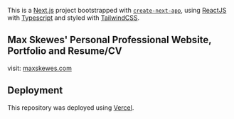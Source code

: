 This is a [Next.js](https://nextjs.org/) project bootstrapped with [`create-next-app`](https://github.com/vercel/next.js/tree/canary/packages/create-next-app), using [ReactJS](https://react.dev/) with [Typescript](https://www.typescriptlang.org/) and styled with [TailwindCSS](https://tailwindcss.com/).

## Max Skewes' Personal Professional Website, Portfolio and Resume/CV
visit: [maxskewes.com](https://www.maxskewes.com/)

## Deployment

This repository was deployed using [Vercel](https://vercel.com/).
